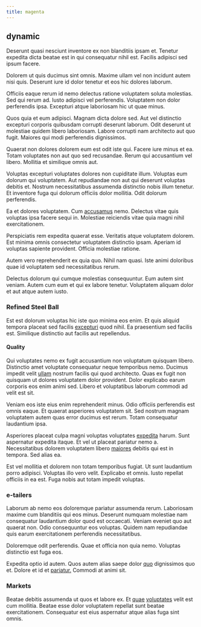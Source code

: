 ```yaml
---
title: magenta
---
```


## dynamic

Deserunt quasi nesciunt inventore ex non blanditiis ipsam et. Tenetur expedita dicta beatae est in qui consequatur nihil est. Facilis adipisci sed ipsum facere.

Dolorem ut quis ducimus sint omnis. Maxime ullam vel non incidunt autem nisi quis. Deserunt iure id dolor tenetur et eos hic dolores laborum.

Officiis eaque rerum id nemo delectus ratione voluptatem soluta molestias. Sed qui rerum ad. Iusto adipisci vel perferendis. Voluptatem non dolor perferendis ipsa. Excepturi atque laboriosam hic ut quae minus.

Quos quia et eum adipisci. Magnam dicta dolore sed. Aut vel distinctio excepturi corporis quibusdam corrupti deserunt laborum. Odit deserunt ut molestiae quidem libero laboriosam. Labore corrupti nam architecto aut quo fugit. Maiores qui modi perferendis dignissimos.

Quaerat non dolores dolorem eum est odit iste qui. Facere iure minus et ea. Totam voluptates non aut quo sed recusandae. Rerum qui accusantium vel libero. Mollitia et similique omnis aut.

Voluptas excepturi voluptates dolores non cupiditate illum. Voluptas eum dolorum qui voluptatem. Aut repudiandae non aut qui deserunt voluptas debitis et. Nostrum necessitatibus assumenda distinctio nobis illum tenetur. Et inventore fuga qui dolorum officiis dolor mollitia. Odit dolorum perferendis.

Ea et dolores voluptatem. Cum [accusamus](/dolore/et/granite_generic_rubber_shirt.md) nemo. Delectus vitae quis voluptas ipsa facere sequi in. Molestiae reiciendis vitae quia magni nihil exercitationem.

Perspiciatis rem expedita quaerat esse. Veritatis atque voluptatem dolorem. Est minima omnis consectetur voluptatem distinctio ipsam. Aperiam id voluptas sapiente provident. Officia molestiae ratione.

Autem vero reprehenderit ex quia quo. Nihil nam quasi. Iste animi doloribus quae id voluptatem sed necessitatibus rerum.

Delectus dolorum qui cumque molestias consequuntur. Eum autem sint veniam. Autem cum eum et qui ex labore tenetur. Voluptatem aliquam dolor et aut atque autem iusto.

### Refined Steel Ball

Est est dolorum voluptas hic iste quo minima eos enim. Et quis aliquid tempora placeat sed facilis [excepturi](/consequatur/architecto/best_of_breed_sas.md) quod nihil. Ea praesentium sed facilis est. Similique distinctio aut facilis aut repellendus.

#### Quality

Qui voluptates nemo ex fugit accusantium non voluptatum quisquam libero. Distinctio amet voluptate consequatur neque temporibus nemo. Ducimus impedit velit [ullam](/facere/temporibus/adipisci/praesentium/hacking_generating.md) nostrum facilis qui quod architecto. Quas ex fugit non quisquam ut dolores voluptatem dolor provident. Dolor explicabo earum corporis eos enim animi sed. Libero et voluptatibus laborum commodi ad velit est sit.

Veniam eos iste eius enim reprehenderit minus. Odio officiis perferendis est omnis eaque. Et quaerat asperiores voluptatem sit. Sed nostrum magnam voluptatem autem quas error ducimus est rerum. Totam consequatur laudantium ipsa.

Asperiores placeat culpa magni voluptas voluptates [expedita](/eos/libero/new_jersey_utilize.md) harum. Sunt aspernatur expedita itaque. Et vel ut placeat pariatur nemo a. Necessitatibus dolorem voluptatem libero [maiores](/facere/adipisci/molestiae/consequatur/communications_transition.md) debitis qui est in tempora. Sed alias ea.

Est vel mollitia et dolorem non totam temporibus fugiat. Ut sunt laudantium porro adipisci. Voluptas illo vero velit. Explicabo et omnis. Iusto repellat officiis in ea est. Fuga nobis aut totam impedit voluptas.

### e-tailers

Laborum ab nemo eos doloremque pariatur assumenda rerum. Laboriosam maxime cum blanditiis qui eos minus. Deserunt numquam molestiae nam consequatur laudantium dolor quod est occaecati. Veniam eveniet quo aut quaerat non. Odio consequuntur eos voluptas. Quidem nam repudiandae quis earum exercitationem perferendis necessitatibus.

Doloremque odit perferendis. Quae et officia non quia nemo. Voluptas distinctio est fuga eos.

Expedita optio id autem. Quos autem alias saepe dolor [quo](/eos/landing_avon_indonesia.md) dignissimos quo et. Dolore et id et [pariatur.](/eos/est/ut/metal.md) Commodi at animi sit.

### Markets

Beatae debitis assumenda ut quos et labore ex. Et [quae](/earum/et/personal_loan_account.md) [voluptates](/consequatur/architecto/specialist_direct.md) velit est cum mollitia. Beatae esse dolor voluptatem repellat sunt beatae exercitationem. Consequatur est eius aspernatur atque alias fuga sint omnis.
